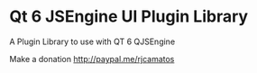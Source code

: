 # Qt 6 JSEngine UI Plugin Library
 A Plugin Library to use with QT 6 QJSEngine


Make a donation http://paypal.me/rjcamatos
